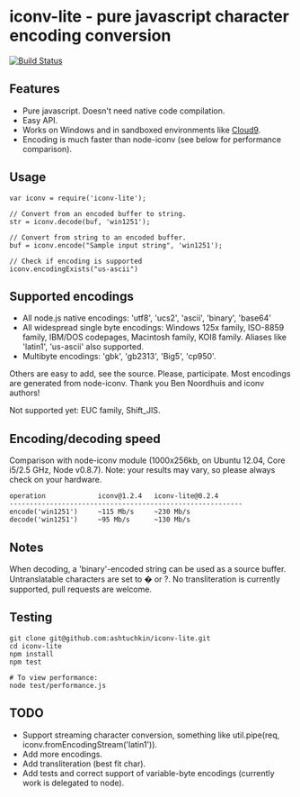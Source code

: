 iconv-lite - pure javascript character encoding conversion
======================================================================

[![Build Status](https://secure.travis-ci.org/ashtuchkin/iconv-lite.png?branch=master)](http://travis-ci.org/ashtuchkin/iconv-lite)

## Features

*   Pure javascript. Doesn't need native code compilation.
*   Easy API.
*   Works on Windows and in sandboxed environments like [Cloud9](http://c9.io).
*   Encoding is much faster than node-iconv (see below for performance comparison).

## Usage

    var iconv = require('iconv-lite');

    // Convert from an encoded buffer to string.
    str = iconv.decode(buf, 'win1251');

    // Convert from string to an encoded buffer.
    buf = iconv.encode("Sample input string", 'win1251');

    // Check if encoding is supported
    iconv.encodingExists("us-ascii")


## Supported encodings

*   All node.js native encodings: 'utf8', 'ucs2', 'ascii', 'binary', 'base64'
*   All widespread single byte encodings: Windows 125x family, ISO-8859 family,
    IBM/DOS codepages, Macintosh family, KOI8 family.
    Aliases like 'latin1', 'us-ascii' also supported.
*   Multibyte encodings: 'gbk', 'gb2313', 'Big5', 'cp950'.

Others are easy to add, see the source. Please, participate.
Most encodings are generated from node-iconv. Thank you Ben Noordhuis and iconv authors!

Not supported yet: EUC family, Shift_JIS.


## Encoding/decoding speed

Comparison with node-iconv module (1000x256kb, on Ubuntu 12.04, Core i5/2.5 GHz, Node v0.8.7).
Note: your results may vary, so please always check on your hardware.

    operation             iconv@1.2.4   iconv-lite@0.2.4
    ----------------------------------------------------------
    encode('win1251')     ~115 Mb/s     ~230 Mb/s
    decode('win1251')     ~95 Mb/s      ~130 Mb/s


## Notes

When decoding, a 'binary'-encoded string can be used as a source buffer.
Untranslatable characters are set to � or ?. No transliteration is currently supported, pull requests are welcome.

## Testing

    git clone git@github.com:ashtuchkin/iconv-lite.git
    cd iconv-lite
    npm install
    npm test

    # To view performance:
    node test/performance.js

## TODO

*   Support streaming character conversion, something like util.pipe(req, iconv.fromEncodingStream('latin1')).
*   Add more encodings.
*   Add transliteration (best fit char).
*   Add tests and correct support of variable-byte encodings (currently work is delegated to node).
